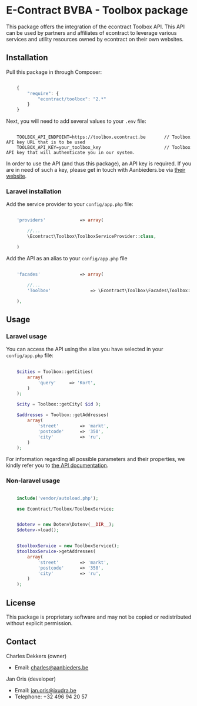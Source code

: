 E-Contract BVBA - Toolbox package
=============================================

This package offers the integration of the econtract Toolbox API. This API can be used by partners and affiliates of econtract to leverage various services and utility resources owned by econtract on their own websites.




## Installation

Pull this package in through Composer:

```js

    {
        "require": {
            "econtract/toolbox": "2.*"
        }
    }

```

Next, you will need to add several values to your `.env` file:

```

    TOOLBOX_API_ENDPOINT=https://toolbox.econtract.be       // Toolbox API key URL that is to be used
    TOOLBOX_API_KEY=your_toolbox_key                        // Toolbox API key that will authenticate you in our system.

```

In order to use the API (and thus this package), an API key is required. If you are in need of such a key, please get in touch with Aanbieders.be via [their website](https://www.aanbieders.be/contact).


### Laravel installation

Add the service provider to your `config/app.php` file:

```php

    'providers'             => array(

        //...
        \Econtract\Toolbox\ToolboxServiceProvider::class,

    )

```

Add the API as an alias to your `config/app.php` file

```php

    'facades'               => array(

        //...
        'Toolbox'               => \Econtract\Toolbox\Facades\Toolbox::class,

    ),

```





## Usage

### Laravel usage

You can access the API using the alias you have selected in your `config/app.php` file:

```php
    
    $cities = Toolbox::getCities(
        array(
            'query'     => 'Kort',
        )
    );

    $city = Toolbox::getCity( $id );

    $addresses = Toolbox::getAddresses(
        array(
            'street'        => 'markt',
            'postcode'      => '350',
            'city'          => 'ru',
        )
    );

```

For information regarding all possible parameters and their properties, we kindly refer you to [the API documentation](http://apihelp.econtract.be/).


### Non-laravel usage

```php

    include('vendor/autoload.php');

    use Econtract/Toolbox/ToolboxService;


    $dotenv = new Dotenv\Dotenv(__DIR__);
    $dotenv->load();


    $toolboxService = new ToolboxService();
    $toolboxService->getAddresses(
        array(
            'street'        => 'markt',
            'postcode'      => '350',
            'city'          => 'ru',
        )
    );

```




## License

This package is proprietary software and may not be copied or redistributed without explicit permission.




## Contact

Charles Dekkers (owner)

- Email: charles@aanbieders.be


Jan Oris (developer)

- Email: jan.oris@ixudra.be
- Telephone: +32 496 94 20 57
